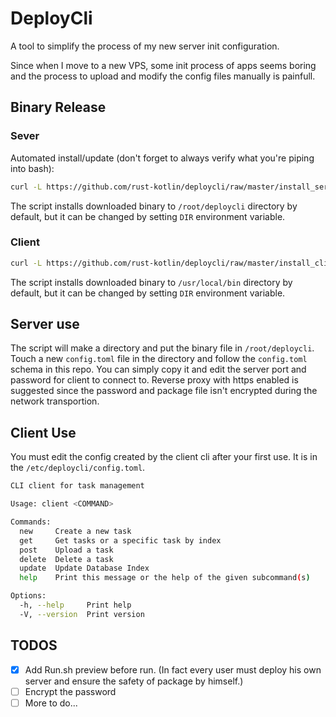 # DeployCli
A tool to simplify the process of my new server init configuration.

Since when I move to a new VPS, some init process of apps seems boring and the process to upload and modify the config files manually is painfull.
## Binary Release
### Sever
Automated install/update  (don't forget to always verify what you're piping into bash):

```sh
curl -L https://github.com/rust-kotlin/deploycli/raw/master/install_server.sh | bash
```
The script installs downloaded binary to `/root/deploycli` directory by default, but it can be changed by setting `DIR` environment variable.

### Client

```sh
curl -L https://github.com/rust-kotlin/deploycli/raw/master/install_client.sh | bash
```
The script installs downloaded binary to `/usr/local/bin` directory by default, but it can be changed by setting `DIR` environment variable.

## Server use
The script will make a directory and put the binary file in `/root/deploycli`. Touch a new `config.toml` file in the directory and follow the `config.toml` schema in this repo. You can simply copy it and edit the server port and password for client to connect to. Reverse proxy with https enabled is suggested since the password and package file isn't encrypted during the network transportion.

## Client Use
You must edit the config created by the client cli after your first use. It is in the `/etc/deploycli/config.toml`.
```bash
CLI client for task management

Usage: client <COMMAND>

Commands:
  new     Create a new task
  get     Get tasks or a specific task by index
  post    Upload a task
  delete  Delete a task
  update  Update Database Index
  help    Print this message or the help of the given subcommand(s)

Options:
  -h, --help     Print help
  -V, --version  Print version
```

## TODOS
- [x] Add Run.sh preview before run. (In fact every user must deploy his own server and ensure the safety of package by himself.)
- [ ] Encrypt the password
- [ ] More to do...
